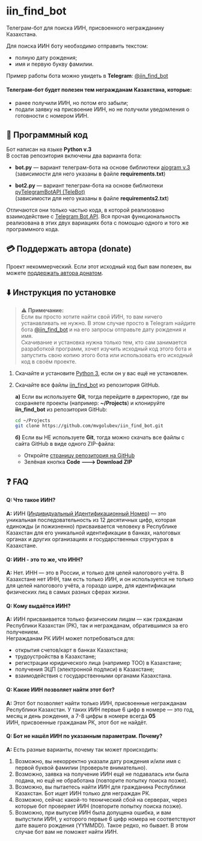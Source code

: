 # iin_find_bot

Телеграм-бот для поиска ИИН, присвоенного негражданину Казахстана.

Для поиска ИИН боту необходимо отправить текстом:
- полную дату рождения;
- имя и первую букву фамилии.

Пример работы бота можно увидеть в **Telegram**: [@iin_find_bot](https://t.me/iin_find_bot)

#### Телеграм-бот будет полезен тем негражданам Казахстана, которые:

- ранее получили ИИН, но потом его забыли;
- подали заявку на присвоение ИИН, но не получили уведомления о готовности с номером ИИН.

## 🤖 Программный код

Бот написан на языке **Python v.3**  
В состав репозитория включены два варианта бота:
- **bot.py** — вариант телеграм-бота на основе библиотеки [aiogram v.3](https://docs.aiogram.dev/)  
  (зависимости для него указаны в файле **requirements.txt**)  
  
- **bot2.py** — вариант телеграм-бота на основе библиотеки [pyTelegramBotAPI (TeleBot)](https://pytba.readthedocs.io/)  
  (зависимости для него указаны в файле **requirements2.txt**)

Отличаются они только частью кода, в которой реализовано взаимодействие с [Telegram Bot API](https://core.telegram.org/bots/api). Вся прочая функциональность реализована в этих двух вариациях бота с помощью одного и того же программного кода.

## 💳 Поддержать автора (donate)

Проект некоммерческий. Если этот исходный код был вам полезен, вы можете [поддержать автора донатом](https://pay.cloudtips.ru/p/9d2b07f7).

## ⬇️ Инструкция по установке

> ⚠️ **Примечание:**  
> Если вы просто хотите найти свой ИИН, то вам ничего устанавливать не нужно. В этом случае просто в Telegram найдите бота [@iin_find_bot](https://t.me/iin_find_bot) и на его запросы отправьте дату рождения и имя.  
> Скачивание и установка нужна только тем, кто сам занимается разработкой программ, хочет изучить исходный код этого бота и запустить свою копию этого бота или использовать его исходный код в своём проекте.

1. Скачайте и установите [Python 3](https://www.python.org/downloads/), если он у вас ещё не установлен.
2. Скачайте все файлы [iin_find_bot](https://github.com/mvgolubev/iin_find_bot/) из репозитория GitHub.
   
   **а)** Если вы используете **Git**, тогда перейдите в директорию, где вы сохраняете проекты (например: **~/Projects**) и клонируйте **iin_find_bot** из репозитория GitHub:  
      ```bash
      cd ~/Projects
      git clone https://github.com/mvgolubev/iin_find_bot.git
      ```
      
   **б)** Если вы НЕ используете **Git**, тогда можно скачать все файлы с сайта GitHub в виде одного ZIP-файла:  
      - Откройте [страницу репозитория на GitHub](https://github.com/mvgolubev/iin_find_bot)
      - Зелёная кнопка **Code 🡒 Download ZIP**


## ❓ FAQ

#### Q: Что такое ИИН?

**A:** ИИН ([Индивидуальный Идентификационный Номер](https://ru.wikipedia.org/wiki/%D0%98%D0%BD%D0%B4%D0%B8%D0%B2%D0%B8%D0%B4%D1%83%D0%B0%D0%BB%D1%8C%D0%BD%D1%8B%D0%B9_%D0%B8%D0%B4%D0%B5%D0%BD%D1%82%D0%B8%D1%84%D0%B8%D0%BA%D0%B0%D1%86%D0%B8%D0%BE%D0%BD%D0%BD%D1%8B%D0%B9_%D0%BD%D0%BE%D0%BC%D0%B5%D1%80)) — это уникальная последовательность из 12 десятичных цифр, которая единожды (и пожизненно) присваивается человеку в Республике Казахстан для его уникальной идентификации в банках, налоговых органах и других организациях и государственных структурах в Казахстане.

#### Q: ИИН - это то же, что ИНН?

**A:** Нет. ИНН — это в России, и только для целей налогового учёта. В Казахстане нет ИНН, там есть только ИИН, и он используется не только для целей налогового учёта, а гораздо шире, для идентификации физических лиц в самых разных сферах жизни.

#### Q: Кому выдаётся ИИН?

**A:** ИИН присваивается только физическим лицам — как гражданам Республики Казахстан (РК), так и негражданам, обратившимся за его получением.  
Негражданам РК ИИН может потребоваться для:
- открытия счетов/карт в банках Казахстана;
- трудоустройства в Казахстане;
- регистрации юридического лица (например ТОО) в Казахстане;
- получения ЭЦП (электронной подписи) в Казахстане;
- взаимодействия с государственными органами Казахстана.

#### Q: Какие ИИН позволяет найти этот бот?

**A:** Этот бот позволяет найти только ИИН, присвоенные негражданам Республики Казахстан. У таких ИИН первые 6 цифр в номере — это год, месяц и день рождения, а 7-8 цифры в номере всегда **05**  
ИИН, присвоенные гражданам РК, этот бот не найдёт.

#### Q: Бот не нашёл ИИН по указанным параметрам. Почему?

**A:** Есть разные варианты, почему так может происходить:
1. Возможно, вы некорректно указали дату рождения и/или имя с первой буквой фамилии (проверьте внимательно).
2. Возможно, заявка на получение ИИН ещё не подавалась или была подана, но ещё не обработана (повторите попытку поиска позже).
3. Возможно, вы пытаетесь найти ИИН для гражданина Республики Казахстан. Бот ищет ИИН только для неграждан РК.
4. Возможно, сейчас какой-то технический сбой на серверах, через которые бот проверяет ИИН (повторите попытку поиска позже).
5. Возможно, при выпуске ИИН была допущена ошибка, и вам выпустили ИИН, у которого первые 6 цифр номера не соответствуют дате вашего рождения (YYMMDD). Такое редко, но бывает. В этом случае бот вам не поможет найти ИИН.
